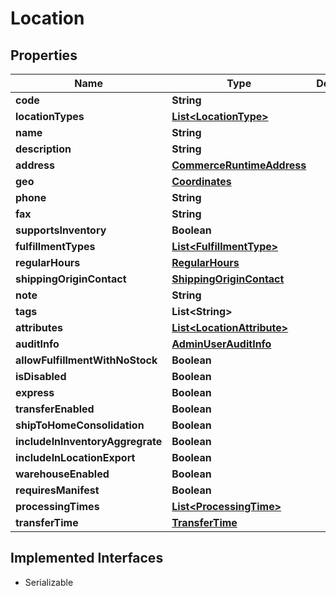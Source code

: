 

# Location


## Properties

| Name | Type | Description | Notes |
|------------ | ------------- | ------------- | -------------|
|**code** | **String** |  |  [optional] |
|**locationTypes** | [**List&lt;LocationType&gt;**](LocationType.md) |  |  [optional] |
|**name** | **String** |  |  [optional] |
|**description** | **String** |  |  [optional] |
|**address** | [**CommerceRuntimeAddress**](CommerceRuntimeAddress.md) |  |  [optional] |
|**geo** | [**Coordinates**](Coordinates.md) |  |  [optional] |
|**phone** | **String** |  |  [optional] |
|**fax** | **String** |  |  [optional] |
|**supportsInventory** | **Boolean** |  |  [optional] |
|**fulfillmentTypes** | [**List&lt;FulfillmentType&gt;**](FulfillmentType.md) |  |  [optional] |
|**regularHours** | [**RegularHours**](RegularHours.md) |  |  [optional] |
|**shippingOriginContact** | [**ShippingOriginContact**](ShippingOriginContact.md) |  |  [optional] |
|**note** | **String** |  |  [optional] |
|**tags** | **List&lt;String&gt;** |  |  [optional] |
|**attributes** | [**List&lt;LocationAttribute&gt;**](LocationAttribute.md) |  |  [optional] |
|**auditInfo** | [**AdminUserAuditInfo**](AdminUserAuditInfo.md) |  |  [optional] |
|**allowFulfillmentWithNoStock** | **Boolean** |  |  [optional] |
|**isDisabled** | **Boolean** |  |  [optional] |
|**express** | **Boolean** |  |  [optional] |
|**transferEnabled** | **Boolean** |  |  [optional] |
|**shipToHomeConsolidation** | **Boolean** |  |  [optional] |
|**includeInInventoryAggregrate** | **Boolean** |  |  [optional] |
|**includeInLocationExport** | **Boolean** |  |  [optional] |
|**warehouseEnabled** | **Boolean** |  |  [optional] |
|**requiresManifest** | **Boolean** |  |  [optional] |
|**processingTimes** | [**List&lt;ProcessingTime&gt;**](ProcessingTime.md) |  |  [optional] |
|**transferTime** | [**TransferTime**](TransferTime.md) |  |  [optional] |


## Implemented Interfaces

* Serializable


